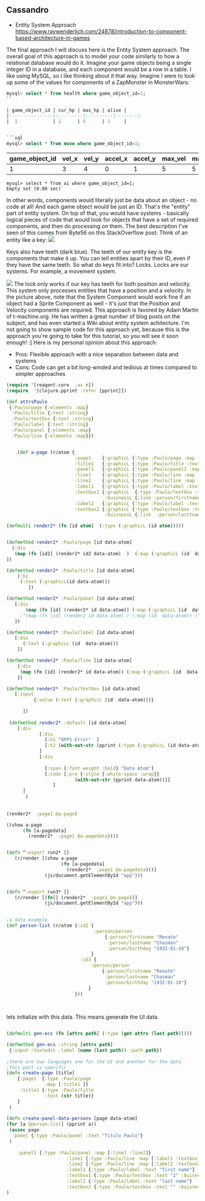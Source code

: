 Cassandro
---
* Entity System Approach
https://www.raywenderlich.com/24878/introduction-to-component-based-architecture-in-games


The final approach I will discuss here is the Entity System approach.
The overall goal of this approach is to model your code similarly to how a relational database would do it. Imagine your game objects being a single integer ID in a database, and each component would be a row in a table.
I like using MySQL, so I like thinking about it that way. Imagine I were to look up some of the values for components of a ZapMonster in MonsterWars:

```sql
mysql> select * from health where game_object_id=1;
``

| game_object_id | cur_hp | max_hp | alive |
|----------------|:--------:|:--------:|-------:|
|  1             | 1      | 5      | 1     |


```sql
mysql> select * from move where game_object_id=1;
```
| game_object_id | vel_x | vel_y | accel_x | accel_y | max_vel | max_accel |
|----------------|-------|-------|---------|---------|---------|-----------|
|  1             | 3     | 4     | 0       | 1       | 5       | 5         |

```
mysql> select * from ai where game_object_id=1;
Empty set (0.00 sec)`
```
                                     
In other words, components would literally just be data about an object - no code at all! And each game object would be just an ID. That's the "entity" part of entity system.
On top of that, you would have systems - basically logical pieces of code that would look for objects that have a set of required components, and then do processing on them. The best description I've seen of this comes from Byte56 on this StackOverflow post:
Think of an entity like a key:
![](../resources/entity.png)

Keys also have teeth (dark blue). The teeth of our entity key is the components that make it up. You can tell entities apart by their ID, even if they have the same teeth. So what do keys fit into? Locks. Locks are our systems. For example, a movement system.

![](../resources/systems.png)
The lock only works if our key has teeth for both position and velocity. This system only processes entities that have a position and a velocity.
In the picture above, note that the System Component would work fine if an object had a Sprite Component as well - it's just that the Position and Velocity components are required.
This approach is favored by Adam Martin of t-machine.org. He has written a great number of blog posts on the subject, and has even started a Wiki about entity system achitecture.
I'm not going to show sample code for this approach yet, because this is the approach you're going to take for this tutorial, so you will see it soon enough! :]
Here is my personal opinion about this approach:

* Pros: Flexible approach with a nice separation between data and systems
* Cons: Code can get a bit long-winded and tedious at times compared to simpler approaches

```clojure
(require '[reagent.core  :as r])
(require  '[clojure.pprint :refer [pprint]])

(def attrsPaulo
 {:Paulo/page {:elements :map}
  :Paulo/title {:text :string}
  :Paulo/textbox {:text :string}
  :Paulo/label {:text :string}
  :Paulo/panel {:elements :map}
  :Paulo/line {:elements :map}})


    (def a-page (r/atom {
                         :page1    {:graphicL {:type :Paulo/page :map [:title1 :panel1]}}
                         :title1   {:graphicL {:type :Paulo/title :text "Titulo Paulo"}}
                         :panel1   {:graphicL {:type :Paulo/panel2 :map [:line1 :line2]}}
                         :line1    {:graphicL {:type :Paulo/line :map [:label1 :textbox1]}}
                         :line2    {:graphicL {:type :Paulo/line :map [:label2 :textbox2]}}
                         :label1   {:graphicL {:type :Paulo/label :text "first name"}}
                         :textbox1 {:graphicL  {:type :Paulo/textbox :text "1"}
                                    :buisnessL {:link :person/firstname}}
                         :label2   {:graphicL {:type :Paulo/label :text "last name"}}
                         :textbox2 {:graphicL {:type :Paulo/textbox :text ""}
                                    :buisnessL {:link  :person/lasttname}}}))

```


```clojure
(defmulti render2* (fn [id atom]  (:type (:graphicL (id atom)))))


(defmethod render2* :Paulo/page [id data-atom]
  [:div 
   (map (fn [id2] (render2* id2 data-atom)  )  (:map (:graphicL (id  data-atom)) ))
])

(defmethod render2* :Paulo/title [id data-atom]
    [:h1  
     (:text (:graphicL(id data-atom)))
        ])

(defmethod render2* :Paulo/panel [id data-atom]
   [:div
       (map (fn [id] (render2* id data-atom)) (:map (:graphicL (id  data-atom)) ))
     ;"(map (fn [id] (render2 id data-atom) ) (:map (id  data-atom)) )"
   ])

(defmethod render2* :Paulo/label [id data-atom]
   [:div  
      (:text (:graphicL (id  data-atom))) 
    ])

(defmethod render2* :Paulo/line [id data-atom]
    [:div 
     (map (fn [id] (render2* id data-atom)) (:map (:graphicL (id  data-atom))) )
    ])

(defmethod render2* :Paulo/textbox [id data-atom]
   [:input 
          {:value (:text (:graphicL (id  data-atom)))}
           
      ])
      
 (defmethod render2* :default [id data-atom]
    [:div
            [:div
              [:h1 "OPPS Error"  ]
              [:h2 (with-out-str (pprint (:type (:graphicL (id data-atom))))) ]  
            ]
            [:div
            
              [:span {:font-weight :bold} "Data Atom"]
              [:code [:pre {:style {:white-space :wrap}}
                         (with-out-str (pprint data-atom))]]
                 ]             
      ]
       )
   
   
(render2*  :page1 @a-page)

((show a-page
      (fn [a-pagedata]
        (render2*  :page1 @a-pagedata))))


(defn ^:export run2* []
   (r/render [(show a-page
                    (fn [a-pagedata]
                      (render2*  :page1 @a-pagedata)))]
              (js/document.getElementById "app")))


(defn ^:export run3* []
   (r/render [(fn[] (render2*  :page1 @a-page))]
              (js/document.getElementById "app")))
              

;a data example
(def person-list (r/atom {:id2 {
                                :person/person
                                    {:person/firstname "Renate"
                                     :person/lastname "Chasman"
                                     :person/birthday "1932-01-10"}
                               } 
                           :id3 {
                               :person/person
                                   {:person/firstname "Renate"
                                    :person/lastname "Chasman"
                                    :person/birthday "1932-01-10"}
                              }   
                         }))
                         
                         
```
lets initialize with this data.
This means generate the UI data.

```clojure

(defmulti gen-ecs (fn [attrs path] (:type (get attrs (last path)))))

(defmethod gen-ecs :string [attrs path]
 {:input :textedit :label (name (last path)) :path path})
 
;there are two languages one for the UI and another for the data
;this part is specific
(defn create-page [title]
    {:page1  {:type :Paulo/page 
              :map [:title1 ]}
     :title1 {:type :Paulo/title 
              :text (str title)}
    }
 )
 
(defn create-panel-data-persons [page data-atom]
(for [a @person-list] (pprint a))
 (assoc page  
  :panel {:type :Paulo/panel :text "Titulo Paulo"}
 )
 
    :panel1 {:type :Paulo/panel :map [:line1 :line2]}
                      :line1 {:type :Paulo/line :map [:label1 :textbox1]}
                      :line2 {:type :Paulo/line :map [:label2 :textbox2]}
                      :label1 {:type :Paulo/label :text "first name"}
                      :textbox1 {:type :Paulo/textbox :text "1" :buisnessL :person/firstname }
                      :label2 {:type :Paulo/label :text "last name"}
                      :textbox2 {:type :Paulo/textbox :text "" :buisnessL :person/lasttname}
)



 ```
